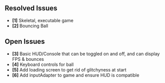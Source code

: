 ## Resolved Issues ##

- **[1]** Skeletal, executable game
- **[2]** Bouncing Ball

## Open Issues ##

- **[3]** Basic HUD/Console that can be toggled on and off, and can display FPS & bounces
- **[4]** Keyboard controls for ball
- **[5]** Add loading screen to get rid of glitchyness at start
- **[6]** Add inputAdapter to game and ensure HUD is compatible
